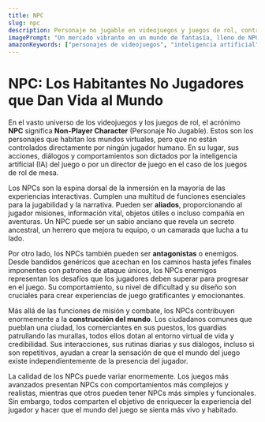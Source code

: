 ```yaml
---
title: NPC
slug: npc
description: Personaje no jugable en videojuegos y juegos de rol, controlado por la IA. Los NPCs dan vida al mundo del juego, ofreciendo misiones, información o actuando como enemigos.
imagePrompt: "Un mercado vibrante en un mundo de fantasía, lleno de NPCs con vestimentas de época: un mercader gruñón con un puesto de armas, un alquimista con un aire misterioso y varios ciudadanos genéricos paseando. Un jugador (invisible) está interactuando con el mercader, cuyo rostro muestra una expresión neutra pero atenta. La atmósfera es animada y llena de vida."
amazonKeywords: ["personajes de videojuegos", "inteligencia artificial", "juegos de rol", "mundos virtuales", "jugabilidad"]
---
```


# NPC: Los Habitantes No Jugadores que Dan Vida al Mundo

En el vasto universo de los videojuegos y los juegos de rol, el acrónimo **NPC** significa **Non-Player Character** (Personaje No Jugable). Estos son los personajes que habitan los mundos virtuales, pero que no están controlados directamente por ningún jugador humano. En su lugar, sus acciones, diálogos y comportamientos son dictados por la inteligencia artificial (IA) del juego o por un director de juego en el caso de los juegos de rol de mesa.

Los NPCs son la espina dorsal de la inmersión en la mayoría de las experiencias interactivas. Cumplen una multitud de funciones esenciales para la jugabilidad y la narrativa. Pueden ser **aliados**, proporcionando al jugador misiones, información vital, objetos útiles o incluso compañía en aventuras. Un NPC puede ser un sabio anciano que revela un secreto ancestral, un herrero que mejora tu equipo, o un camarada que lucha a tu lado.

Por otro lado, los NPCs también pueden ser **antagonistas** o enemigos. Desde bandidos genéricos que acechan en los caminos hasta jefes finales imponentes con patrones de ataque únicos, los NPCs enemigos representan los desafíos que los jugadores deben superar para progresar en el juego. Su comportamiento, su nivel de dificultad y su diseño son cruciales para crear experiencias de juego gratificantes y emocionantes.

Más allá de las funciones de misión y combate, los NPCs contribuyen enormemente a la **construcción del mundo**. Los ciudadanos comunes que pueblan una ciudad, los comerciantes en sus puestos, los guardias patrullando las murallas, todos ellos dotan al entorno virtual de vida y credibilidad. Sus interacciones, sus rutinas diarias y sus diálogos, incluso si son repetitivos, ayudan a crear la sensación de que el mundo del juego existe independientemente de la presencia del jugador.

La calidad de los NPCs puede variar enormemente. Los juegos más avanzados presentan NPCs con comportamientos más complejos y realistas, mientras que otros pueden tener NPCs más simples y funcionales. Sin embargo, todos comparten el objetivo de enriquecer la experiencia del jugador y hacer que el mundo del juego se sienta más vivo y habitado.

